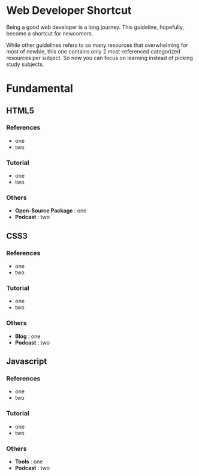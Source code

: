 # Web Developer Shortcut

Being a good web developer is a long journey. This guideline, hopefully, become a shortcut for newcomers.  

While other guidelines refers to so many resources that overwhelming for most of newbie, this one contains only 2 most-referenced categorized resources per subject. So now you can focus on learning instead of picking study subjects.

# Fundamental

## HTML5

### References

* one
* two

### Tutorial

* one
* two

### Others

* __Open-Source Package__ : one
* __Podcast__ : two

## CSS3

### References

* one
* two

### Tutorial

* one
* two

### Others

* __Blog__ : one
* __Podcast__ : two

## Javascript

### References

* one
* two

### Tutorial

* one
* two

### Others

* __Tools__ : one
* __Podcast__ : two
